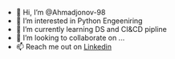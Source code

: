 - 👋 Hi, I’m @Ahmadjonov-98
- 👀 I’m interested in Python Engeeniring
- 🌱 I’m currently learning DS and CI&CD pipline
- 💞️ I’m looking to collaborate on ...
- 📫 Reach me out on [Linkedin](https://www.linkedin.com/in/ravshanjon-ahmadjonov/)

<!---
Ahmadjonov-98/Ahmadjonov-98 is a ✨ special ✨ repository because its `README.md` (this file) appears on your GitHub profile.
You can click the Preview link to take a look at your changes.
--->
